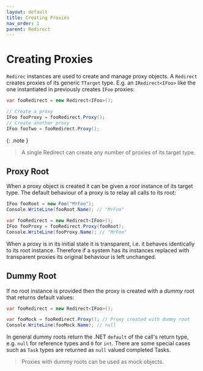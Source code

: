 ```yaml
---
layout: default
title: Creating Proxies
nav_order: 1
parent: Redirect
---
```


# Creating Proxies

`Redirec` instances are used to create and manage proxy objects. A `Redirect` creates proxies of its generic `TTarget` type.
E.g. an `IRedirect<IFoo>` like the one instantiated in previously creates `IFoo` proxies:

```csharp
var fooRedirect = new Redirect<IFoo>();

// Create a proxy
IFoo fooProxy = fooRedirect.Proxy();
// Create another proxy
IFoo fooTwo = fooRedirect.Proxy();
```
{: .note }
> A single Redirect can create any number of proxies of its target type. 

## Proxy Root

When a proxy object is created it can be given a *root* instance of its target type.
The default behaviour of a proxy is to relay all calls to its root:

```csharp
IFoo fooRoot = new Foo("MrFoo");
Console.WriteLine(fooRoot.Name); // "MrFoo"

var fooRedirect = new Redirect<IFoo>();
IFoo fooProxy = fooRedirect.Proxy(fooRoot);
Console.WriteLine(fooProxy.Name); // "MrFoo"
```

When a proxy is in its initial state it is transparent, i.e. it behaves identically to its root instance. Therefore if a system has its instances replaced with transparent proxies its original behaviour is left unchanged.

## Dummy Root

If no root instance is provided then the proxy is created with a *dummy* root that returns default values:

```csharp
var fooRedirect = new Redirect<IFoo>();

var fooMock = fooRedirect.Proxy(); // Proxy created with dummy root
Console.WriteLine(fooMock.Name); // null
```

In general dummy roots return the .NET `default` of the call's return type, e.g. `null` for reference types and `0` for `int`.
There are some special cases such as `Task` types are returned as `null` valued completed Tasks.
> Proxies with dummy roots can be used as mock objects.
